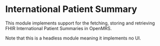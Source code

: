 International Patient Summary
==========================

This module implements support for the fetching, storing and retrieving FHIR International Patient Summaries
in OpenMRS.

Note that this is a headless module meaning it implements no UI.
